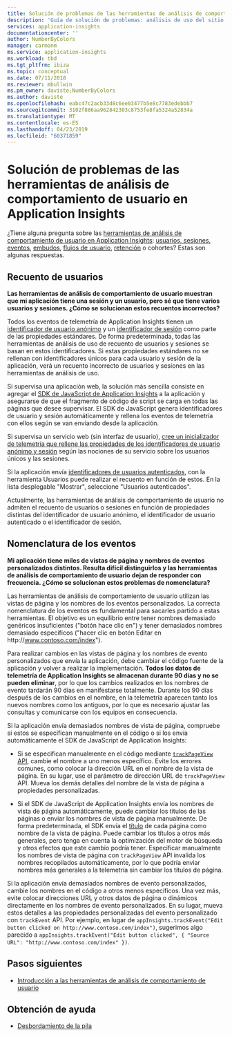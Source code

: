 ```yaml
---
title: Solución de problemas de las herramientas de análisis de comportamiento de usuario en Azure Application Insights
description: 'Guía de solución de problemas: análisis de uso del sitio y las aplicaciones con Application Insights'
services: application-insights
documentationcenter: ''
author: NumberByColors
manager: carmonm
ms.service: application-insights
ms.workload: tbd
ms.tgt_pltfrm: ibiza
ms.topic: conceptual
ms.date: 07/11/2018
ms.reviewer: mbullwin
ms.pm_owner: daviste;NumberByColors
ms.author: daviste
ms.openlocfilehash: eabc47c2acb33d8c6ee03477b5e8c7783edebbb7
ms.sourcegitcommit: 3102f886aa962842303c8753fe8fa5324a52834a
ms.translationtype: MT
ms.contentlocale: es-ES
ms.lasthandoff: 04/23/2019
ms.locfileid: "60371859"
---
```

# <a name="troubleshoot-user-behavior-analytics-tools-in-application-insights"></a>Solución de problemas de las herramientas de análisis de comportamiento de usuario en Application Insights
¿Tiene alguna pregunta sobre las [herramientas de análisis de comportamiento de usuario en Application Insights](usage-overview.md): [usuarios, sesiones, eventos](usage-segmentation.md), [embudos](usage-funnels.md), [flujos de usuario](usage-flows.md), [retención](usage-retention.md) o cohortes? Estas son algunas respuestas.

## <a name="counting-users"></a>Recuento de usuarios
**Las herramientas de análisis de comportamiento de usuario muestran que mi aplicación tiene una sesión y un usuario, pero sé que tiene varios usuarios y sesiones. ¿Cómo se solucionan estos recuentos incorrectos?**

Todos los eventos de telemetría de Application Insights tienen un [identificador de usuario anónimo](../../azure-monitor/app/data-model-context.md) y un [identificador de sesión](../../azure-monitor/app/data-model-context.md) como parte de las propiedades estándares. De forma predeterminada, todas las herramientas de análisis de uso de recuento de usuarios y sesiones se basan en estos identificadores. Si estas propiedades estándares no se rellenan con identificadores únicos para cada usuario y sesión de la aplicación, verá un recuento incorrecto de usuarios y sesiones en las herramientas de análisis de uso.

Si supervisa una aplicación web, la solución más sencilla consiste en agregar el [SDK de JavaScript de Application Insights](../../azure-monitor/app/javascript.md) a la aplicación y asegurarse de que el fragmento de código de script se carga en todas las páginas que desee supervisar. El SDK de JavaScript genera identificadores de usuario y sesión automáticamente y rellena los eventos de telemetría con ellos según se van enviando desde la aplicación.

Si supervisa un servicio web (sin interfaz de usuario), [cree un inicializador de telemetría que rellene las propiedades de los identificadores de usuario anónimo y sesión](usage-send-user-context.md) según las nociones de su servicio sobre los usuarios únicos y las sesiones.

Si la aplicación envía [identificadores de usuarios autenticados](../../azure-monitor/app/api-custom-events-metrics.md#authenticated-users), con la herramienta Usuarios puede realizar el recuento en función de estos. En la lista desplegable "Mostrar", seleccione "Usuarios autenticados".

Actualmente, las herramientas de análisis de comportamiento de usuario no admiten el recuento de usuarios o sesiones en función de propiedades distintas del identificador de usuario anónimo, el identificador de usuario autenticado o el identificador de sesión.

## <a name="naming-events"></a>Nomenclatura de los eventos
**Mi aplicación tiene miles de vistas de página y nombres de eventos personalizados distintos. Resulta difícil distinguirlos y las herramientas de análisis de comportamiento de usuario dejan de responder con frecuencia. ¿Cómo se solucionan estos problemas de nomenclatura?**

Las herramientas de análisis de comportamiento de usuario utilizan las vistas de página y los nombres de los eventos personalizados. La correcta nomenclatura de los eventos es fundamental para sacarles partido a estas herramientas. El objetivo es un equilibrio entre tener nombres demasiado genéricos insuficientes ("botón hace clic en") y tener demasiados nombres demasiado específicos ("hacer clic en botón Editar en http:\//www.contoso.com/index").

Para realizar cambios en las vistas de página y los nombres de evento personalizados que envía la aplicación, debe cambiar el código fuente de la aplicación y volver a realizar la implementación. **Todos los datos de telemetría de Application Insights se almacenan durante 90 días y no se pueden eliminar**, por lo que los cambios realizados en los nombres de evento tardarán 90 días en manifestarse totalmente. Durante los 90 días después de los cambios en el nombre, en la telemetría aparecen tanto los nuevos nombres como los antiguos, por lo que es necesario ajustar las consultas y comunicarse con los equipos en consecuencia.

Si la aplicación envía demasiados nombres de vista de página, compruebe si estos se especifican manualmente en el código o si los envía automáticamente el SDK de JavaScript de Application Insights:

* Si se especifican manualmente en el código mediante [`trackPageView` API](https://github.com/Microsoft/ApplicationInsights-JS/blob/master/API-reference.md), cambie el nombre a uno menos específico. Evite los errores comunes, como colocar la dirección URL en el nombre de la vista de página. En su lugar, use el parámetro de dirección URL de `trackPageView` API. Mueva los demás detalles del nombre de la vista de página a propiedades personalizadas.

* Si el SDK de JavaScript de Application Insights envía los nombres de vista de página automáticamente, puede cambiar los títulos de las páginas o enviar los nombres de vista de página manualmente. De forma predeterminada, el SDK envía el [título](https://developer.mozilla.org/docs/Web/HTML/Element/title) de cada página como nombre de la vista de página. Puede cambiar los títulos a otros más generales, pero tenga en cuenta la optimización del motor de búsqueda y otros efectos que este cambio podría tener. Especificar manualmente los nombres de vista de página con `trackPageView` API invalida los nombres recopilados automáticamente, por lo que podría enviar nombres más generales a la telemetría sin cambiar los títulos de página.   

Si la aplicación envía demasiados nombres de evento personalizados, cambie los nombres en el código a otros menos específicos. Una vez más, evite colocar direcciones URL y otros datos de página o dinámicos directamente en los nombres de evento personalizados. En su lugar, mueva estos detalles a las propiedades personalizadas del evento personalizado con `trackEvent` API. Por ejemplo, en lugar de `appInsights.trackEvent("Edit button clicked on http://www.contoso.com/index")`, sugerimos algo parecido a `appInsights.trackEvent("Edit button clicked", { "Source URL": "http://www.contoso.com/index" })`.

## <a name="next-steps"></a>Pasos siguientes

* [Introducción a las herramientas de análisis de comportamiento de usuario](usage-overview.md)

## <a name="get-help"></a>Obtención de ayuda
* [Desbordamiento de la pila](https://stackoverflow.com/questions/tagged/ms-application-insights)

